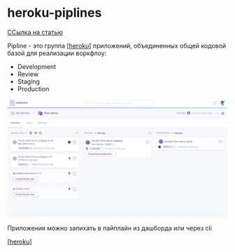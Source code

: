 # heroku-piplines

[ССылка на статью](https://devcenter.heroku.com/articles/pipelines)

Pipline - это группа [[heroku]] приложений, объединенных общей кодовой базой для реализации воркфлоу:

- Development
- Review
- Staging
- Production

![heroku pipline](../attachments/2021-04-25-23-04-12.png)

Приложения можно запихать в пайплайн из дашборда или через cli

[[heroku]]

[//begin]: # "Autogenerated link references for markdown compatibility"
[heroku]: ../lists/heroku "heroku основная статья"
[heroku]: ../lists/heroku "heroku основная статья"
[//end]: # "Autogenerated link references"